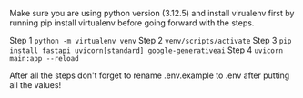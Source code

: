 Make sure you are using python version (3.12.5) and install virualenv first by running pip install virtualenv before going forward with the steps.

Step 1
`python -m virtualenv venv`
Step 2
`venv/scripts/activate`
Step 3
`pip install fastapi uvicorn[standard] google-generativeai`
Step 4
`uvicorn main:app --reload`

After all the steps don't forget to rename .env.example to .env after putting all the values!
